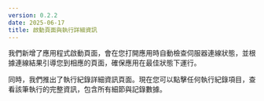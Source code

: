 ```yaml
---
version: 0.2.2
date: 2025-06-17
title: 啟動頁面與執行詳細資訊
---
```


我們新增了應用程式啟動頁面，會在您打開應用時自動檢查伺服器連線狀態，並根據連線結果引導您到相應的頁面，確保應用在最佳狀態下運行。

同時，我們推出了執行紀錄詳細資訊頁面。現在您可以點擊任何執行紀錄項目，查看該筆執行的完整資訊，包含所有細節與記錄數據。
